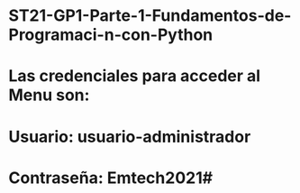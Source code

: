 # ST21-GP1-Parte-1-Fundamentos-de-Programaci-n-con-Python

# Las credenciales para acceder al Menu son:

# Usuario: usuario-administrador
# Contraseña: Emtech2021#

